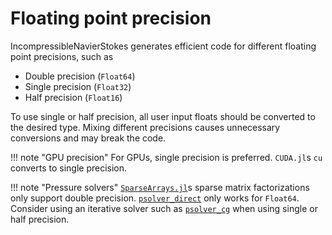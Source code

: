 # Floating point precision

IncompressibleNavierStokes generates efficient code for different floating
point precisions, such as

- Double precision (`Float64`)
- Single precision (`Float32`)
- Half precision (`Float16`)

To use single or half precision, all user input floats should be converted to
the desired type. Mixing different precisions causes unnecessary conversions
and may break the code.

!!! note "GPU precision"
    For GPUs, single precision is preferred. `CUDA.jl`s `cu` converts to
    single precision.

!!! note "Pressure solvers"
    [`SparseArrays.jl`](https://github.com/JuliaSparse/SparseArrays.jl)s
    sparse matrix factorizations only support double precision.
    [`psolver_direct`](@ref) only works for `Float64`. Consider
    using an iterative solver such as [`psolver_cg`](@ref)
    when using single or half precision.
